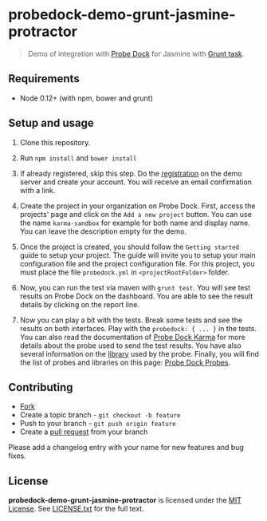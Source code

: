 # probedock-demo-grunt-jasmine-protractor

> Demo of integration with [Probe Dock](https://github.com/probedock/probedock) for Jasmine with [Grunt task](https://github.com/gruntjs/grunt-contrib-jasmine).

## Requirements

* Node 0.12+ (with npm, bower and grunt)

## Setup and usage

1. Clone this repository.

2. Run `npm install` and `bower install`

3. If already registered, skip this step. Do the [registration](http://) on the demo server and create your account. You will receive an email confirmation with a link. 

4. Create the project in your organization on Probe Dock. First, access the projects' page and click on the `Add a new project` button. You can use the name `karma-sandbox` for example for both name and display name. You can leave the description empty for the demo.

5. Once the project is created, you should follow the `Getting started` guide to setup your project. The guide will invite you to setup your main configuration file and the project configuration file. For this project, you must place the file `probedock.yml` in `<projectRootFolder>` folder. 

6. Now, you can run the test via maven with `grunt test`. You will see test results on Probe Dock on the dashboard. You are able to see the result details by clicking on the report line. 

9. Now you can play a bit with the tests. Break some tests and see the results on both interfaces. Play with the `probedock: { ... }` in the tests. You can also read the documentation of [Probe Dock Karma](https://github.com/probedock/probedock-karma) for more details about the probe used to send the test results. You have also several information on the [library](https://github.com/probedock/probedock-grunt) used by the probe. Finally, you will find the list of probes and libraries on this page: [Probe Dock Probes](https://github.com/probedock/probedock-probes).

## Contributing

* [Fork](https://help.github.com/articles/fork-a-repo)
* Create a topic branch - `git checkout -b feature`
* Push to your branch - `git push origin feature`
* Create a [pull request](http://help.github.com/pull-requests/) from your branch

Please add a changelog entry with your name for new features and bug fixes.

## License

**probedock-demo-grunt-jasmine-protractor** is licensed under the [MIT License](http://opensource.org/licenses/MIT).
See [LICENSE.txt](LICENSE.txt) for the full text.
